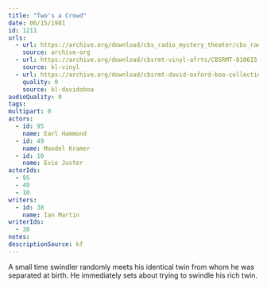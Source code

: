 ```yaml
---
title: "Two's a Crowd"
date: 06/15/1981
id: 1211
urls: 
  - url: https://archive.org/download/cbs_radio_mystery_theater/cbs_radio_mystery_theater-1201-1250.zip/cbs_radio_mystery_theater-1201-1250%2Fcbsrmt_1211_twos_a_crowd.mp3
    source: archive-org
  - url: https://archive.org/download/cbsrmt-vinyl-afrts/CBSRMT-810615-1211-Twos-A-Crowd_afrts.mp3
    source: kl-vinyl
  - url: https://archive.org/download/cbsrmt-david-oxford-boa-collection/CBSRMT-810615-1211-Two's-a-Crowd-(AFRTS)-(256-44)-{BoA}.mp3
    quality: 0
    source: kl-davidoboa
audioQuality: 0
tags: 
multipart: 0
actors:  
  - id: 95
    name: Earl Hammond  
  - id: 49
    name: Mandel Kramer  
  - id: 10
    name: Evie Juster
actorIds:  
  - 95  
  - 49  
  - 10
writers:  
  - id: 38
    name: Ian Martin
writerIds:  
  - 38
notes: 
descriptionSource: kf
---
```

A small time swindler randomly meets his identical twin from whom he was separated at birth. He immediately sets about trying to swindle his rich twin.